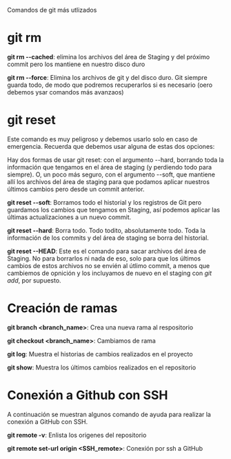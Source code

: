 Comandos de git más utlizados

# git rm
**git rm --cached**: elimina los archivos del área de Staging y del próximo commit pero los mantiene en nuestro disco duro 

**git rm --force**: Elimina los archivos de git y del disco duro. Git siempre guarda todo, de modo que podremos recuperarlos si es necesario (oero debemos ysar comandos más avanzaos)

# git reset
Este comando es muy peligroso y debemos usarlo solo en caso de emergencia. Recuerda que debemos usar alguna de estas dos opciones:

Hay dos formas de usar git reset: con el argumento --hard, borrando toda la información que tengamos en el área de staging (y perdiendo todo para siempre). O, un poco más seguro, con el argumento --soft, que mantiene allí los archivos del área de staging para que podamos aplicar nuestros últimos cambios pero desde un commit anterior.

**git reset --soft**: Borramos todo el historial y los registros de Git pero guardamos los cambios que tengamos en Staging, así podemos aplicar las últimas actualizaciones a un nuevo commit.

**git reset --hard**: Borra todo. Todo todito, absolutamente todo. Toda la información de los commits y del área de staging se borra del historial.

**git reset --HEAD**: Este es el comando para sacar archivos del área de Staging. No para borrarlos ni nada de eso, solo para que los últimos cambios de estos archivos no se envién al útlimo commit, a menos que cambiemos de opnición y los incluyamos de nuevo en el staging con _git add_, por supuesto. 

# Creación de ramas 
**git branch <branch_name>**: Crea una nueva rama al respositorio 

**git checkout <branch_name>**: Cambiamos de rama

**git log**: Muestra el historias de cambios realizados en el proyecto

**git show**: Muestra los últimos cambios realizados en el repositorio

# Conexión a Github con SSH
A continuación se muestran algunos comando de ayuda para realizar la conexión a GitHub con SSH.

**git remote -v**: Enlista los origenes del repositorio

 **git remote set-url origin <SSH_remote>**: Conexión por ssh a GitHub 

